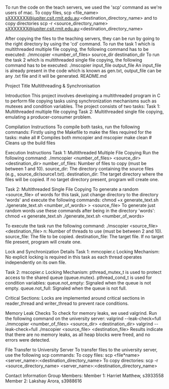 To run the code on the teach servers, we used the 'scp' command as we're users of mac.
To copy files, scp <file_name> sXXXXXXX@jupiter.csit.rmit.edu.au:<destination_directory_name> and to copy directories scp -r <source_directory_name> sXXXXXXX@jupiter.csit.rmit.edu.au:<destination_directory_name>

After copying the files to the teaching servers, they can be run by going to the right directory by using the 'cd' command.
To run the task 1 which is multithreaded multiple file copying, the following command has to be executed: ./mmcopier <number_of_files> source_dir destination_dir
To run the task 2 which is multithreaded single file copying, the following command has to be executed: ./mscopier <n> input_file output_file
An input_file is already present in the code which is known as gen.txt, output_file can be any .txt file and it will be generated.
README.md

Project Title
Multithreading & Synchronisation

Introduction
This project involves developing a multithreaded program in C to perform file copying tasks using synchronization mechanisms such as mutexes and condition variables. The project consists of two tasks:
Task 1: Multithreaded multiple file copying
Task 2: Multithreaded single file copying, emulating a producer-consumer problem.

Compilation Instructions
To compile both tasks, run the following commands:
Firstly using the Makefile to make the files required for the tasks:
make all # Compiles both mmcopier and mscopier
make clean # Cleans up the build files

Execution Instructions
Task 1: Multithreaded Multiple File Copying
Run the following command:
./mmcopier <number_of_files> <source_dir> <destination_dir>
number_of_files: Number of files to copy (must be between 1 and 10).
source_dir: The directory containing the source files (e.g., source_dir/source1.txt).
destination_dir: The target directory where the files will be copied. If no target directory present, program will create one.

Task 2: Multithreaded Single File Copying
To generate a random <source_file> of words for this task, just change directory to the directory 'words' and execute the following commands:
chmod +x generate_text.sh
./generate_text.sh <number_of_words> > <source_file>
To generate just random words use these commands after being in the directory 'words':
chmod +x generate_text.sh
./generate_text.sh <number_of_words>

To execute the task run the following command:
./mscopier <n> <source_file> <destination_file>
n: Number of threads to use (must be between 2 and 10).
source_file: The file to be copied.
destination_file: The target file. If no target file present, program will create one.

Lock and Synchronization Details
Task 1: mmcopier.c
Locking Mechanism:
No explicit locking is required in this task as each thread operates independently on its own file.

Task 2: mscopier.c
Locking Mechanism:
pthread_mutex_t is used to protect access to the shared queue (queue.mutex).
pthread_cond_t is used for condition variables:
queue.not_empty: Signaled when the queue is not empty.
queue.not_full: Signaled when the queue is not full.

Critical Sections:
Locks are implemented around critical sections in reader_thread and writer_thread to prevent race conditions.

Memory Leak Checks
To check for memory leaks, we used valgrind. Run the following command on the university server:
valgrind --leak-check=full ./mmcopier <number_of_files> <source_dir> <destination_dir>
valgrind --leak-check=full ./mscopier <n> <source_file> <destination_file>
Results indicate that there are no memory leaks, as all heap blocks were freed, and no errors were detected.

File Transfer to University Server
To transfer files to the university server, use the following scp commands:
To copy files:
scp <file*name> <server_name>:<destination_directory_name>
To copy directories:
scp -r <source_directory_name> <server_name>:<destination_directory_name>

Contact Information
Group Members:
Member 1: Harriet Matthew, s3933558
Member 2: Lakshay Arora, s3988616
